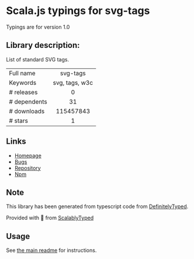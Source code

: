 
# Scala.js typings for svg-tags

Typings are for version 1.0

## Library description:
List of standard SVG tags.

|                    |                 |
| ------------------ | :-------------: |
| Full name          | svg-tags |
| Keywords           | svg, tags, w3c |
| # releases         | 0 |
| # dependents       | 31 |
| # downloads        | 115457843 |
| # stars            | 1 |

## Links
- [Homepage](https://github.com/element-io/svg-tags)
- [Bugs](https://github.com/element-io/svg-tags/issues)
- [Repository](https://github.com/element-io/svg-tags)
- [Npm](https://www.npmjs.com/package/svg-tags)
    


## Note
This library has been generated from typescript code from [DefinitelyTyped](https://definitelytyped.org).

Provided with :purple_heart: from [ScalablyTyped](https://github.com/oyvindberg/ScalablyTyped)

## Usage
See [the main readme](../../readme.md) for instructions.


